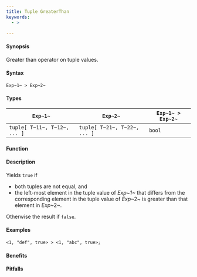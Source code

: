 ```yaml
---
title: Tuple GreaterThan
keywords:
  - >

---
```


#### Synopsis

Greater than operator on tuple values.

#### Syntax

`Exp~1~ > Exp~2~`

#### Types


| `Exp~1~`                      |  `Exp~2~`                      | `Exp~1~ > Exp~2~`  |
| --- | --- | --- |
| `tuple[ T~11~, T~12~, ... ]` |  `tuple[ T~21~, T~22~, ... ]` | `bool`                |


#### Function

#### Description

Yields `true` if 

*  both tuples are not equal, and
*  the left-most element in the tuple value of _Exp~1~_ that differs from the corresponding element in the tuple 
value of _Exp_~2~ is greater than that element in _Exp_~2~.


Otherwise the result if `false`.

#### Examples

```rascal-shell
<1, "def", true> > <1, "abc", true>;
```

#### Benefits

#### Pitfalls

